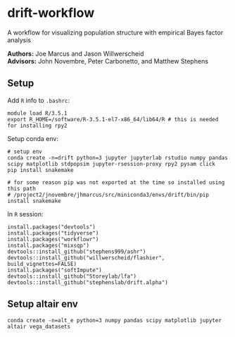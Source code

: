 # drift-workflow

A workflow for visualizing population structure with empirical Bayes factor analysis

**Authors:** Joe Marcus and Jason Willwerscheid   
**Advisors:** John Novembre, Peter Carbonetto, and Matthew Stephens

## Setup

Add `R` info to `.bashrc`:

```
module load R/3.5.1
export R_HOME=/software/R-3.5.1-el7-x86_64/lib64/R # this is needed for installing rpy2
```

Setup conda env:

```
# setup env
conda create -n=drift python=3 jupyter jupyterlab rstudio numpy pandas scipy matplotlib stdpopsim jupyter-rsession-proxy rpy2 pysam click
pip install snakemake

# for some reason pip was not exported at the time so installed using this path
# /project2/jnovembre/jhmarcus/src/miniconda3/envs/drift/bin/pip install snakemake
```

In `R` session:

```
install.packages("devtools")
install.packages("tidyverse")
install.packages("workflowr")
install.packages("mixsqp")
devtools::install_github("stephens999/ashr")
devtools::install_github("willwerscheid/flashier", build_vignettes=FALSE)
install.packages("softImpute")
devtools::install_github("Storeylab/lfa")
devtools::install_github("stephenslab/drift.alpha")
```

## Setup altair env

```
conda create -n=alt_e python=3 numpy pandas scipy matplotlib jupyter altair vega_datasets
```
